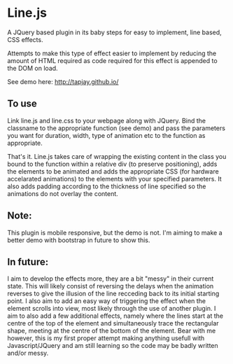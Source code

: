 Line.js
=======

A JQuery based plugin in its baby steps for easy to implement, line based, CSS effects. 

Attempts to make this type of effect easier to implement by reducing the amount of HTML required as code required for this effect is appended to the DOM on load.

See demo here: http://tapjay.github.io/


To use
------

Link line.js and line.css to your webpage along with JQuery. Bind the classname to the appropriate function (see demo) and pass the parameters you want for duration, width, type of animation etc to the function as appropriate. 

That's it. Line.js takes care of wrapping the existing content in the class you bound to the function within a relative div (to preserve positioning), adds the elements to be animated and adds the appropriate CSS (for hardware accelarated animations) to the elements with your specified parameters. It also adds padding according to the thickness of line specified so the animations do not overlay the content.


Note:
---------

This plugin is mobile responsive, but the demo is not. I'm aiming to make a better demo with bootstrap in future to show this.

In future:
----------

I aim to develop the effects more, they are a bit "messy" in their current state. This will likely consist of reversing the delays when the animation reverses to give the illusion of the line recceding back to its initial starting point. I also aim to add an easy way of triggering the effect when the element scrolls into view, most likely through the use of another plugin. I aim to also add a few additional effects, namely where the lines start at the centre of the top of the element and simultaneously trace the rectangular shape, meeting at the centre of the bottom of the element. Bear with me however, this is my first proper attempt making anything usefull with Javascript/JQuery and am still learning so the code may be badly written and/or messy. 
